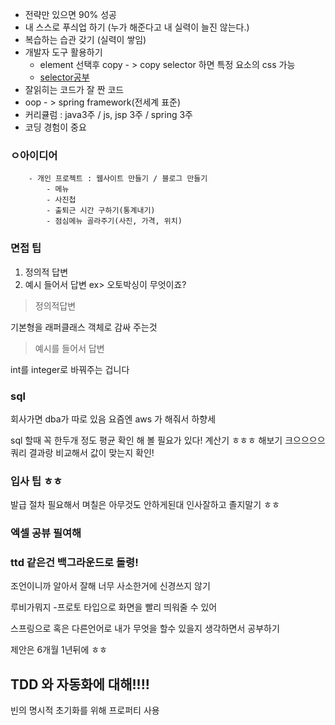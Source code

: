 - 전략만 있으면 90% 성공 
- 내 스스로 푸싀업 하기 (누가 해준다고 내 실력이 늘진 않는다.)
- 복습하는 습관 갖기 (실력이 쌓임)
- 개발자 도구 활용하기
	- element 선택후 copy - > copy selector 하면 특정 요소의 css 가능
	- [selector공부](https://www.w3schools.com/cssref/trysel.asp)
- 잘읽히는 코드가 잘 짠 코드
- oop - > spring framework(전세계 표준)
- 커리큘럼 : java3주 / js, jsp 3주 / spring  3주
- 코딩 경험이 중요



### ㅇ아이디어
```
	- 개인 프로젝트 : 웹사이트 만들기 / 블로그 만들기
		- 메뉴
		- 사진첩
		- 출퇴근 시간 구하기(통계내기)
		- 점심메뉴 골라주기(사진, 가격, 위치)
```
### 면접 팁
1. 정의적 답변
2. 예시 들어서 답변
ex> 오토박싱이 무엇이죠?

> 정의적답변

기본형을 래퍼클래스 객체로 감싸 주는것

> 예시를 들어서 답변

int를 integer로 바꿔주는 겁니다	

### sql

회사가면 dba가 따로 있음 요즘엔 aws 가 해줘서 하향세

sql 할때 꼭 한두개 정도 평균  확인 해 볼 필요가 있다!
계산기 ㅎㅎㅎ 해보기 크으으으으
쿼리 결과랑 비교해서 값이 맞는지 확인!


### 입사 팁 ㅎㅎ

발급 절차 필요해서 며칠은 아무것도 안하게된대
인사잘하고 졸지말기 ㅎㅎ

### 엑셀 공뷰 필여해

### ttd 같은건 백그라운드로 돌령!
조언이니까 알아서 잘해
너무 사소한거에 신경쓰지 않기

루비가뭐지
-프로토 타입으로 화면을 빨리 띄워줄 수 있어


스프링으로 혹은 다른언어로 내가 무엇을 할수 있을지 생각하면서 공부하기

제안은 6개월 1년뒤에 ㅎㅎ

##  TDD 와 자동화에 대해!!!!

빈의 명시적 초기화를 위해 프로퍼티 사용

<!--stackedit_data:
eyJoaXN0b3J5IjpbNTUyMzQ5NDc5LDY4NDI2NTI0MiwtNTc0NT
MwMDUyLC0xNDg1ODMxMTM1LDE2NDUzMzYyMDYsNzM5NzQzMDc2
LC0xNTM4MDE0ODE1XX0=
-->